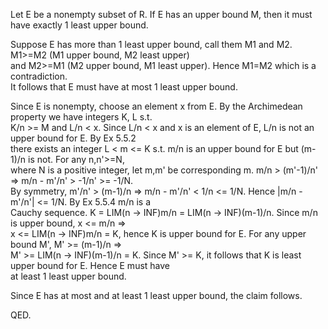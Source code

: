 Let E be a nonempty subset of R. If E has an upper bound M, then it must have exactly 1 least upper bound.                          

Suppose E has more than 1 least upper bound, call them M1 and M2. M1>=M2 (M1 upper bound, M2 least upper)                   
and M2>=M1 (M2 upper bound, M1 least upper). Hence M1=M2 which is a contradiction.                                
It follows that E must have at most 1 least upper bound.            

Since E is nonempty, choose an element x from E. By the Archimedean property we have integers K, L s.t.         
K/n >= M and L/n < x. Since L/n < x and x is an element of E, L/n is not an upper bound for E. By Ex 5.5.2            
there exists an integer L < m <= K s.t. m/n is an upper bound for E but (m-1)/n is not. For any n,n'>=N,                         
where N is a positive integer, let m,m' be corresponding m. m/n > (m'-1)/n' => m/n - m'/n' > -1/n' >= -1/N.                     
By symmetry, m'/n' > (m-1)/n => m/n - m'/n' < 1/n <= 1/N. Hence |m/n - m'/n'| <= 1/N. By Ex 5.5.4 m/n is a            
Cauchy sequence. K = LIM(n -> INF)m/n = LIM(n -> INF)(m-1)/n. Since m/n is upper bound, x <= m/n =>             
x <= LIM(n -> INF)m/n = K, hence K is upper bound for E. For any upper bound M', M' >= (m-1)/n =>                                 
M' >= LIM(n -> INF)(m-1)/n = K. Since M' >= K, it follows that K is least upper bound for E. Hence E must have              
at least 1 least upper bound.             

Since E has at most and at least 1 least upper bound, the claim follows.            

QED.            
